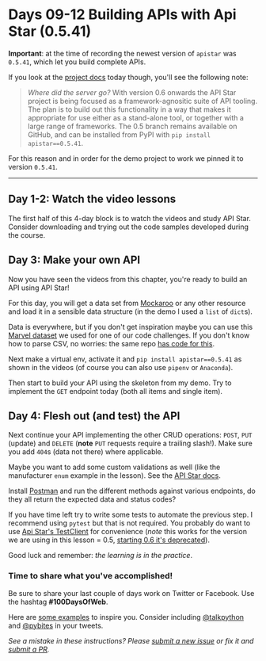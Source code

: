 # Days 09-12 Building APIs with Api Star (0.5.41)

**Important**: at the time of recording the newest version of `apistar` was `0.5.41`, which let you build complete APIs. 

If you look at the [project docs](https://docs.apistar.com) today though, you'll see the following note:

> _Where did the server go?_ With version 0.6 onwards the API Star project is being focused as a framework-agnositic suite of API tooling. The plan is to build out this functionality in a way that makes it appropriate for use either as a stand-alone tool, or together with a large range of frameworks. The 0.5 branch remains available on GitHub, and can be installed from PyPI with `pip install apistar==0.5.41`.

For this reason and in order for the demo project to work we pinned it to version `0.5.41`.

---

## Day 1-2: Watch the video lessons

The first half of this 4-day block is to watch the videos and study API Star. Consider downloading and trying out the code samples developed during the course.

## Day 3: Make your own API

Now you have seen the videos from this chapter, you're ready to build an API using API Star!

For this day, you will get a data set from [Mockaroo](https://mockaroo.com/) or any other resource and load it in a sensible data structure (in the demo I used a `list` of `dict`s).

Data is everywhere, but if you don't get inspiration maybe you can use this [Marvel dataset](https://raw.githubusercontent.com/pybites/marvel_challenge/master/marvel-wikia-data.csv) we used for one of our code challenges. If you don't know how to parse CSV, no worries: the same repo [has code for this](https://github.com/pybites/marvel_challenge/blob/solution/marvel.py).

Next make a virtual env, activate it and `pip install apistar==0.5.41` as shown in the videos (of course you can also use `pipenv` or `Anaconda`).

Then start to build your API using the skeleton from my demo. Try to implement the `GET` endpoint today (both all items and single item).

## Day 4: Flesh out (and test) the API

Next continue your API implementing the other CRUD operations: `POST`, `PUT` (update) and `DELETE` (**note** `PUT` requests require a trailing slash!). Make sure you add `404`s (data not there) where applicable.

Maybe you want to add some custom validations as well (like the manufacturer `enum` example in the lesson). See the [API Star docs](https://docs.apistar.com/type-system/).

Install [Postman](https://www.getpostman.com/) and run the different methods against various endpoints, do they all return the expected data and status codes?

If you have time left try to write some tests to automate the previous step. I recommend using `pytest` but that is not required. You probably do want to use [Api Star's TestClient](https://github.com/encode/apistar/blob/version-0.5.x/docs/api-guide/testing.md) for convenience (*note* this works for the version we are using in this lesson = 0.5, [starting 0.6 it's deprecated](https://docs.apistar.com/#where-did-the-server-go)).

Good luck and remember: _the learning is in the practice_.

### Time to share what you've accomplished!

Be sure to share your last couple of days work on Twitter or Facebook. Use the hashtag **#100DaysOfWeb**. 

Here are [some examples](https://twitter.com/search?q=%23100DaysOfCode) to inspire you. Consider including [@talkpython](https://twitter.com/talkpython) and [@pybites](https://twitter.com/pybites) in your tweets.

*See a mistake in these instructions? Please [submit a new issue](https://github.com/talkpython/100daysofweb-with-python-course/issues) or fix it and [submit a PR](https://github.com/talkpython/100daysofweb-with-python-course/pulls).*
